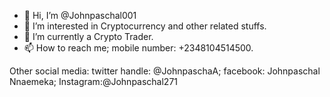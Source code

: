 - 👋 Hi, I’m @Johnpaschal001
- 👀 I’m interested in Cryptocurrency and other related stuffs. 
- 🌱 I’m currently a Crypto Trader.
- 📫 How to reach me; mobile number: +2348104514500. 

Other social media: twitter handle: @JohnpaschaA; facebook: Johnpaschal Nnaemeka;
Instagram:@Johnpaschal271
<!---
Johnpaschal001/Johnpaschal001 is a ✨ special ✨ repository because its `README.md` (this file) appears on your GitHub profile.
You can click the Preview link to take a look at your changes.
--->
